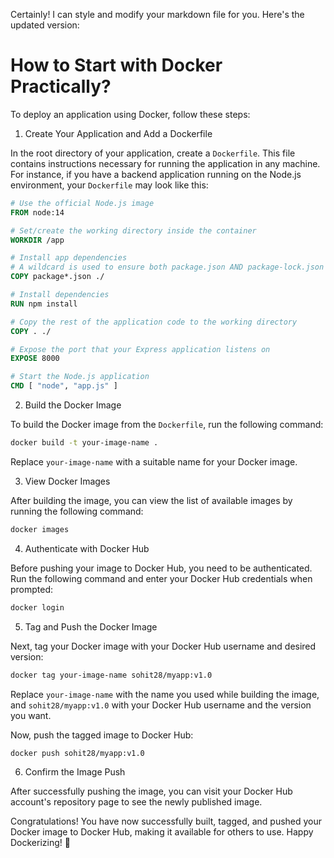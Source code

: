 Certainly! I can style and modify your markdown file for you. Here's the updated version:

# How to Start with Docker Practically?

To deploy an application using Docker, follow these steps:

1. Create Your Application and Add a Dockerfile

In the root directory of your application, create a `Dockerfile`. This file contains instructions necessary for running the application in any machine. For instance, if you have a backend application running on the Node.js environment, your `Dockerfile` may look like this:

```Dockerfile
# Use the official Node.js image
FROM node:14

# Set/create the working directory inside the container
WORKDIR /app

# Install app dependencies
# A wildcard is used to ensure both package.json AND package-lock.json are copied
COPY package*.json ./

# Install dependencies
RUN npm install

# Copy the rest of the application code to the working directory
COPY . ./

# Expose the port that your Express application listens on
EXPOSE 8000

# Start the Node.js application
CMD [ "node", "app.js" ]
```

2. Build the Docker Image

To build the Docker image from the `Dockerfile`, run the following command:

```bash
docker build -t your-image-name .
```

Replace `your-image-name` with a suitable name for your Docker image.

3. View Docker Images

After building the image, you can view the list of available images by running the following command:

```bash
docker images
```

4. Authenticate with Docker Hub

Before pushing your image to Docker Hub, you need to be authenticated. Run the following command and enter your Docker Hub credentials when prompted:

```bash
docker login
```

5. Tag and Push the Docker Image

Next, tag your Docker image with your Docker Hub username and desired version:

```bash
docker tag your-image-name sohit28/myapp:v1.0
```

Replace `your-image-name` with the name you used while building the image, and `sohit28/myapp:v1.0` with your Docker Hub username and the version you want.

Now, push the tagged image to Docker Hub:

```bash
docker push sohit28/myapp:v1.0
```

6. Confirm the Image Push

After successfully pushing the image, you can visit your Docker Hub account's repository page to see the newly published image.

Congratulations! You have now successfully built, tagged, and pushed your Docker image to Docker Hub, making it available for others to use. Happy Dockerizing! 🐳
